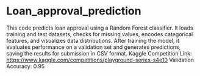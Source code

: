 # Loan_approval_prediction

This code predicts loan approval using a Random Forest classifier. It loads training and test datasets, checks for missing values, encodes categorical features, and visualizes data distributions.
After training the model, it evaluates performance on a validation set and generates predictions, saving the results for submission in CSV format.
Kaggle Competition Link: https://www.kaggle.com/competitions/playground-series-s4e10
Validation Accuracy: 0.95

